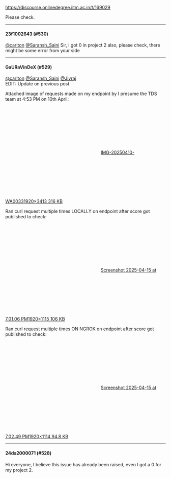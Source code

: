 https://discourse.onlinedegree.iitm.ac.in/t/169029

Please check.</p><hr>

<h4>23f1002643 (#530)</h4>
<p><a class="mention" href="/u/carlton">@carlton</a> <a class="mention" href="/u/saransh_saini">@Saransh_Saini</a> Sir, i got 0 in project 2 also, please check, there might be some error from your side</p><hr>

<h4>GaURaVinDeX (#529)</h4>
<p><a class="mention" href="/u/carlton">@carlton</a> <a class="mention" href="/u/saransh_saini">@Saransh_Saini</a> <a class="mention" href="/u/jivraj">@Jivraj</a><br/>
EDIT: Update on previous post.</p>
<p>Attached image of requests made on my endpoint by I presume the TDS team at 4:53 PM on 10th April:<br/>
<div class="lightbox-wrapper"><a class="lightbox" data-download-href="/uploads/short-url/qp1XONLLW19xsSUqle4mkWmrdnY.jpeg?dl=1" href="https://europe1.discourse-cdn.com/flex013/uploads/iitm/original/3X/b/9/b90ce5c3776d70c4006d18f9ad571ce489fdd14a.jpeg" rel="noopener nofollow ugc" title="IMG-20250410-WA0033"><div class="meta"><svg aria-hidden="true" class="fa d-icon d-icon-far-image svg-icon"><use href="#far-image"></use></svg><span class="filename">IMG-20250410-WA0033</span><span class="informations">1920×3413 316 KB</span><svg aria-hidden="true" class="fa d-icon d-icon-discourse-expand svg-icon"><use href="#discourse-expand"></use></svg></div></a></div></p>
<p>Ran curl request multiple times LOCALLY on endpoint after score got published to check:<br/>
<div class="lightbox-wrapper"><a class="lightbox" data-download-href="/uploads/short-url/gTtmhi0LxHN3dP1z8z9zLX4jLPW.jpeg?dl=1" href="https://europe1.discourse-cdn.com/flex013/uploads/iitm/original/3X/7/6/766817c29b6f57416237d09036f8dd55a0e8d0d8.jpeg" rel="noopener nofollow ugc" title="Screenshot 2025-04-15 at 7.01.06 PM"><div class="meta"><svg aria-hidden="true" class="fa d-icon d-icon-far-image svg-icon"><use href="#far-image"></use></svg><span class="filename">Screenshot 2025-04-15 at 7.01.06 PM</span><span class="informations">1920×1115 106 KB</span><svg aria-hidden="true" class="fa d-icon d-icon-discourse-expand svg-icon"><use href="#discourse-expand"></use></svg></div></a></div></p>
<p>Ran curl request multiple times ON NGROK on endpoint after score got published to check:<br/>
<div class="lightbox-wrapper"><a class="lightbox" data-download-href="/uploads/short-url/PWnjv5pPaqsulFKw0dGfNnASy.jpeg?dl=1" href="https://europe1.discourse-cdn.com/flex013/uploads/iitm/original/3X/0/0/00183e58c3ad6ac1e6589f66025a4f813af1873e.jpeg" rel="noopener nofollow ugc" title="Screenshot 2025-04-15 at 7.02.49 PM"><div class="meta"><svg aria-hidden="true" class="fa d-icon d-icon-far-image svg-icon"><use href="#far-image"></use></svg><span class="filename">Screenshot 2025-04-15 at 7.02.49 PM</span><span class="informations">1920×1114 94.8 KB</span><svg aria-hidden="true" class="fa d-icon d-icon-discourse-expand svg-icon"><use href="#discourse-expand"></use></svg></div></a></div></p><hr>

<h4>24ds2000071 (#528)</h4>
<p>Hi everyone, I believe this issue has already been raised, even I got a 0 for my project 2.